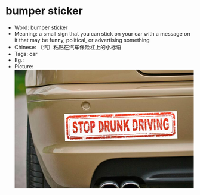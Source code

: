 # bumper sticker

- Word: bumper sticker
- Meaning: a small sign that you can stick on your car with a message on it that may be funny, political, or advertising something
- Chinese: 〔汽〕粘贴在汽车保险杠上的小标语
- Tags: car
- Eg.: 
- Picture: ![](images/bumper_sticker.jpg)